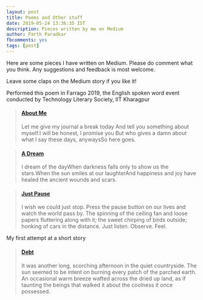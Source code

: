 ```yaml
---
layout: post
title: Poems and Other stuff
date: 2019-05-24 13:36:35 IST
description: Pieces written by me on Medium
author: Parth Paradkar
fbcomments: yes
tags: [post]
---
```


Here are some pieces I have written on Medium. Please do comment what you think. Any suggestions and feedback is most welcome.

Leave some claps on the Medium story if you like it!

Performed this poem in Farrago 2019, the English spoken word event conducted by Technology Literary Society, IIT Kharagpur

<blockquote class="embedly-card" data-card-controls="0" data-card-theme="dark"><h4><a href="https://medium.com/@thescriptninja/about-me-9b71a6d2f1ef">About Me</a></h4><p>Let me give my journal a break today And tell you something about myself.I will be honest, I promise you But who gives a damn about what I say these days, anywaysSo here goes.</p></blockquote>
<script async src="//cdn.embedly.com/widgets/platform.js" charset="UTF-8"></script>


<blockquote class="embedly-card" data-card-controls="0" data-card-theme="dark"><h4><a href="https://medium.com/@thescriptninja/a-dream-41571d62feaf">A Dream</a></h4><p>I dream of the dayWhen darkness falls only to show us the stars.When the sun smiles at our laughterAnd happiness and joy have healed the ancient wounds and scars.</p></blockquote>
<script async src="//cdn.embedly.com/widgets/platform.js" charset="UTF-8"></script>

<blockquote class="embedly-card" data-card-controls="0" data-card-theme="dark"><h4><a href="https://medium.com/@thescriptninja/just-pause-f9afd377d07a">Just Pause</a></h4><p>I wish we could just stop. Press the pause button on our lives and watch the world pass by. The spinning of the ceiling fan and loose papers fluttering along with it; the sweet chirping of birds outside; honking of cars in the distance. Just listen. Observe. Feel.</p></blockquote>
<script async src="//cdn.embedly.com/widgets/platform.js" charset="UTF-8"></script>


My first attempt at a short story
<blockquote class="embedly-card" data-card-controls="0" data-card-theme="dark"><h4><a href="https://medium.com/@thescriptninja/debt-edc2c81dab54">Debt</a></h4><p>It was another long, scorching afternoon in the quiet countryside. The sun seemed to be intent on burning every patch of the parched earth. An occasional warm breeze wafted across the dried up land, as if taunting the beings that walked it about the coolness it once possessed.</p></blockquote>
<script async src="//cdn.embedly.com/widgets/platform.js" charset="UTF-8"></script>


